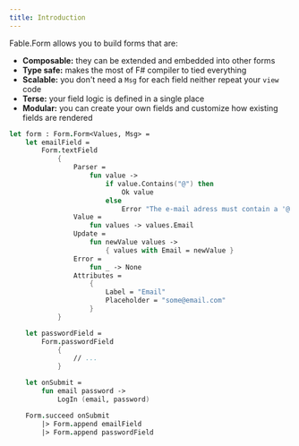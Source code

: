 ```yaml
---
title: Introduction
---
```


Fable.Form allows you to build forms that are:

- **Composable:** they can be extended and embedded into other forms
- **Type safe:** makes the most of F# compiler to tied everything
- **Scalable:** you don't need a `Msg` for each field neither repeat your `view` code
- **Terse:** your field logic is defined in a single place
- **Modular:** you can create your own fields and customize how existing fields are rendered

```fsharp
let form : Form.Form<Values, Msg> =
    let emailField =
        Form.textField
            {
                Parser =
                    fun value ->
                        if value.Contains("@") then
                            Ok value
                        else
                            Error "The e-mail adress must contain a '@' symbol"
                Value =
                    fun values -> values.Email
                Update =
                    fun newValue values ->
                        { values with Email = newValue }
                Error =
                    fun _ -> None
                Attributes =
                    {
                        Label = "Email"
                        Placeholder = "some@email.com"
                    }
            }

    let passwordField =
        Form.passwordField
            {
                // ...
            }

    let onSubmit =
        fun email password ->
            LogIn (email, password)

    Form.succeed onSubmit
        |> Form.append emailField
        |> Form.append passwordField
```
